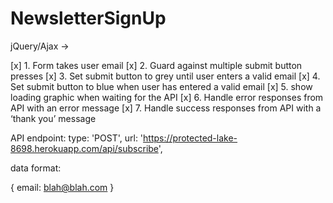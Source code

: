 # NewsletterSignUp
jQuery/Ajax ->


[x] 1. Form takes user email
[x] 2. Guard against multiple submit button presses
[x] 3. Set submit button to grey until user enters a valid email
[x] 4. Set submit button to blue when user has entered a valid email
[x] 5. show loading graphic when waiting for the API
[x] 6. Handle error responses from API with an error message
[x] 7. Handle success responses from API with a ‘thank you’ message

API endpoint:
type: 'POST',
    url: 'https://protected-lake-8698.herokuapp.com/api/subscribe',

data format:

{
email: blah@blah.com
}
